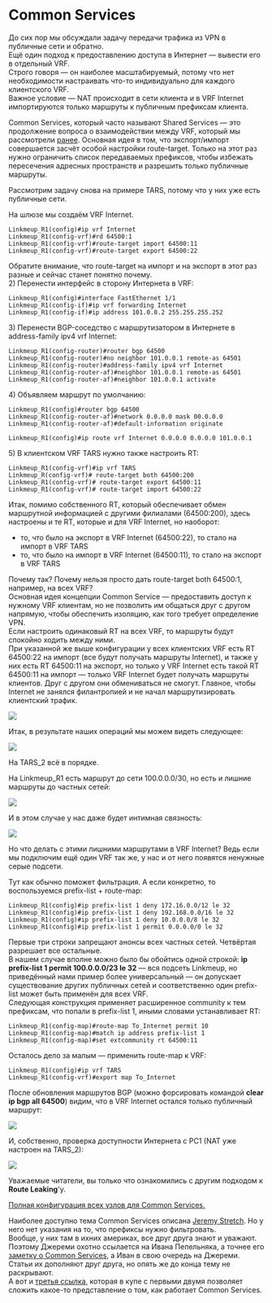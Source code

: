 # Common Services

До сих пор мы обсуждали задачу передачи трафика из VPN в публичные сети и обратно.  
Ещё один подход к предоставлению доступа в Интернет — вывести его в отдельный VRF.  
Строго говоря — он наиболее масштабируемый, потому что нет необходимости настраивать что-то индивидуально для каждого клиентского VRF.  
Важное условие — NAT происходит в сети клиента и в VRF Internet импортируются только маршруты к публичным префиксам клиента.

Common Services, который часто называют Shared Services — это продолжение вопроса о взаимодействии между VRF, который мы рассмотрели [ранее](https://habrahabr.ru/post/273679/#VRF_INTERCONNECTION). Основная идея в том, что экспорт/импорт совершается засчёт особой настройки route-target. Только на этот раз нужно ограничить список передаваемых префиксов, чтобы избежать пересечения адресных пространств и разрешить только публичные маршруты.

Рассмотрим задачу снова на примере TARS, потому что у них уже есть публичные сети.

На шлюзе мы создаём VRF Internet.

```text
Linkmeup_R1(config)#ip vrf Internet
Linkmeup_R1(config-vrf)#rd 64500:1
Linkmeup_R1(config-vrf)#route-target import 64500:11
Linkmeup_R1(config-vrf)#route-target export 64500:22
```

Обратите внимание, что route-target на импорт и на экспорт в этот раз разные и сейчас станет понятно почему.  
2\) Перенести интерфейс в сторону Интернета в VRF:

```text
Linkmeup_R1(config)#interface FastEthernet 1/1
Linkmeup_R1(config-if)#ip vrf forwarding Internet
Linkmeup_R1(config-if)#ip address 101.0.0.2 255.255.255.252
```

3\) Перенести BGP-соседство с маршрутизатором в Интернете в address-family ipv4 vrf Internet:

```text
Linkmeup_R1(config-router)#router bgp 64500
Linkmeup_R1(config-router)#no neighbor 101.0.0.1 remote-as 64501
Linkmeup_R1(config-router)#address-family ipv4 vrf Internet
Linkmeup_R1(config-router-af)#neighbor 101.0.0.1 remote-as 64501
Linkmeup_R1(config-router-af)#neighbor 101.0.0.1 activate
```

4\) Объявляем маршрут по умолчанию:

```text
Linkmeup_R1(config)#router bgp 64500
Linkmeup_R1(config-router-af)#network 0.0.0.0 mask 00.0.0.0
Linkmeup_R1(config-router-af)#default-information originate
```

```text
Linkmeup_R1(config)#ip route vrf Internet 0.0.0.0 0.0.0.0 101.0.0.1
```

5\) В клиентском VRF TARS нужно также настроить RT:

```text
Linkmeup_R1(config-vrf)#ip vrf TARS
Linkmeup_R(config-vrf)# route-target both 64500:200
Linkmeup_R1(config-vrf)# route-target export 64500:11
Linkmeup_R1(config-vrf)# route-target import 64500:22
```

Итак, помимо собственного RT, который обеспечивает обмен маршрутной информацией с другими филиалами \(64500:200\), здесь настроены и те RT, которые и для VRF Internet, но наоборот:

* то, что было на экспорт в VRF Internet \(64500:22\), то стало на импорт в VRF TARS
* то, что было на импорт в VRF Internet \(64500:11\), то стало на экспорт в VRF TARS

Почему так? Почему нельзя просто дать route-target both 64500:1, например, на всех VRF?  
Основная идея концепции Common Service — предоставить доступ к нужному VRF клиентам, но не позволить им общаться друг с другом напрямую, чтобы обеспечить изоляцию, как того требует определение VPN.  
Если настроить одинаковый RT на всех VRF, то маршруты будут спокойно ходить между ними.  
При указанной же выше конфигурации у всех клиентских VRF есть RT 64500:22 на импорт \(все будут получать маршруты Internet\), и также у них есть RT 64500:11 на экспорт, но только у VRF Internet есть такой RT 64500:11 на импорт — только VRF Internet будет получать маршруты клиентов. Друг с другом они обмениваться не смогут. Главное, чтобы Internet не занялся филантропией и не начал маршрутизировать клиентский трафик.

![](https://habrastorage.org/getpro/habr/post_images/c61/9ad/97f/c619ad97f0ec6636e8bc1c3c75ec80cf.png)

Итак, в результате наших операций мы можем видеть следующее:

![](https://habrastorage.org/getpro/habr/post_images/487/7c2/a4f/4877c2a4f1cced935eca18389ffc88fe.png)

На TARS\_2 всё в порядке.

На Linkmeup\_R1 есть маршрут до сети 100.0.0.0/30, но есть и лишние маршруты до частных сетей:

![](https://habrastorage.org/getpro/habr/post_images/a10/430/415/a10430415d1e67b81e0f645ab773398c.png)

И в этом случае у нас даже будет интимная связность:

![](https://habrastorage.org/getpro/habr/post_images/50a/b2a/576/50ab2a576330e527931e4042dd45515a.png)

Но что делать с этими лишними маршрутами в VRF Internet? Ведь если мы подключим ещё один VRF так же, у нас и от него появятся ненужные серые подсети.

Тут как обычно поможет фильтрация. А если конкретно, то воспользуемся prefix-list + route-map:

```text
Linkmeup_R1(config)#ip prefix-list 1 deny 172.16.0.0/12 le 32
Linkmeup_R1(config)#ip prefix-list 1 deny 192.168.0.0/16 le 32
Linkmeup_R1(config)#ip prefix-list 1 deny 10.0.0.0/8 le 32
Linkmeup_R1(config)#ip prefix-list 1 permit 0.0.0.0/0 le 32
```

Первые три строки запрещают анонсы всех частных сетей. Четвёртая разрешает все остальные.  
В нашем случае вполне можно было бы обойтись одной строкой: **ip prefix-list 1 permit 100.0.0.0/23 le 32** — вся подсеть Linkmeup, но приведённый нами пример более универсальный — он допускает существование других публичных сетей и соответственно один prefix-list может быть применён для всех VRF.  
Следующая конструкция применяет расширенное community к тем префиксам, что попали в prefix-list 1, иными словами устанавливает RT:

```text
Linkmeup_R1(config-map)#route-map To_Internet permit 10
Linkmeup_R1(config-map)#match ip address prefix-list 1
Linkmeup_R1(config-map)#set extcommunity rt 64500:11
```

Осталось дело за малым — применить route-map к VRF:

```text
Linkmeup_R1(config)#ip vrf TARS
Linkmeup_R1(config-vrf)#export map To_Internet
```

После обновления маршрутов BGP \(можно форсировать командой **clear ip bgp all 64500**\) видим, что в VRF Internet остался только публичный маршрут:

![](https://habrastorage.org/getpro/habr/post_images/961/de1/431/961de143107c0d8a46ada0194df08b27.png)

И, собственно, проверка доступности Интернета с PC1 \(NAT уже настроен на TARS\_2\):

![](https://habrastorage.org/getpro/habr/post_images/f69/34a/194/f6934a1944842188f3b3b6511f6580df.png)

Уважаемые читатели, вы только что ознакомились с другим подходом к **Route Leaking**'у.

[Полная конфигурация всех узлов для Common Services.](https://docs.google.com/document/d/1LgWutlcWs30v6gs3z_17cDq7ZJEckGPFT6ABJaHTpCc/pub)

Наиболее доступно тема Common Services описана [Jeremy Stretch](http://packetlife.net/blog/2011/may/19/mpls-vpn-common-services/). Но у него нет указания на то, что префиксы нужно фильтровать.  
Вообще, у них там в ихних америках, все друг друга знают и уважают. Поэтому Джереми охотно ссылается на Ивана Пепельняка, а точнее его [заметку о Common Services](http://blog.ipspace.net/2011/05/mplsvpn-common-services-design.html), а Иван в свою очередь на Джереми. Статьи их дополняют друг друга, но опять же до конца тему не раскрывают.  
А вот и [третья ссылка](https://supportforums.cisco.com/discussion/11567421/route-leaking-between-vrfs-shared-services), которая в купе с первыми двумя позволяет сложить какое-то представление о том, как работает Common Services.

